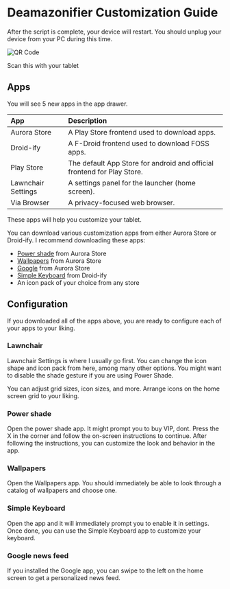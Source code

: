 # Deamazonifier Customization Guide

After the script is complete, your device will restart. 
You should unplug your device from your PC during this time.

![QR Code](https://github.com/notkirb/Deamazonifier/assets/90074338/36853a40-6066-42a9-bba8-04872c118ad1)

Scan this with your tablet

## Apps
You will see 5 new apps in the app drawer.

 | **App** | **Description** | 
 | :--- | :----------- |
 | Aurora Store | A Play Store frontend used to download apps. | 
 | Droid-ify | A F-Droid frontend used to download FOSS apps. | 
 | Play Store | The default App Store for android and official frontend for Play Store. |
 | Lawnchair Settings | A settings panel for the launcher (home screen). | 
 | Via Browser | A privacy-focused web browser. | 

These apps will help you customize your tablet.

You can download various customization apps from either Aurora Store or Droid-ify. 
I recommend downloading these apps:
- [Power shade](https://play.google.com/store/apps/details?id=com.treydev.pns&hl=en_US) from Aurora Store
- [Wallpapers](https://play.google.com/store/apps/details?id=com.google.android.apps.wallpaper&hl=en_US) from Aurora Store
- [Google](https://play.google.com/store/apps/details?id=com.google.android.googlequicksearchbox&hl=en_US) from Aurora Store
- [Simple Keyboard](https://f-droid.org/packages/rkr.simplekeyboard.imputmethod/) from Droid-ify
- An icon pack of your choice from any store

## Configuration

If you downloaded all of the apps above, you are ready to configure each of your apps to your liking. 

### Lawnchair
Lawnchair Settings is where I usually go first. You can change the icon shape and icon pack from here, among many other options. You might want to disable the shade gesture if you are using Power Shade. 

You can adjust grid sizes, icon sizes, and more. Arrange icons on the home screen grid to your liking.

### Power shade
Open the power shade app. It might prompt you to buy VIP, dont. Press the X in the corner and follow the on-screen instructions to continue. After following the instructions, you can customize the look and behavior in the app. 

### Wallpapers
Open the Wallpapers app. You should immediately be able to look through a catalog of wallpapers and choose one. 

### Simple Keyboard
Open the app and it will immediately prompt you to enable it in settings. Once done, you can use the Simple Keyboard app to customize your keyboard. 

### Google news feed
If you installed the Google app, you can swipe to the left on the home screen to get a personalized news feed.
